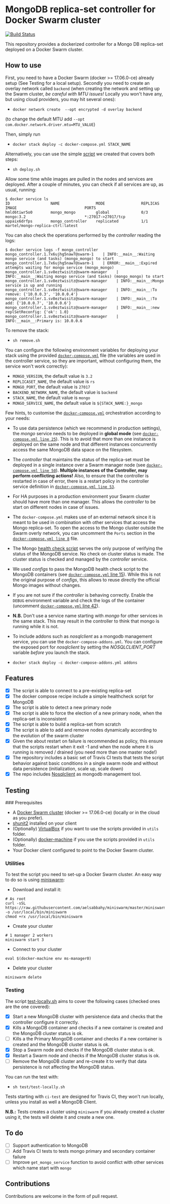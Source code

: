 # MongoDB replica-set controller for Docker Swarm cluster

[![Build Status](https://travis-ci.org/smartsdk/mongo-rs-controller-swarm.svg?branch=master)](https://travis-ci.org/smartsdk/mongo-rs-controller-swarm)

This repository provides a dockerized controller for a Mongo DB replica-set deployed on a Docker Swarm cluster.

## How to use
First, you need to have a Docker Swarm (docker >= 17.06.0-ce) already setup (See Testing for a local setup).
Secondly you need to create an overlay network called `backend` (when creating the network and setting up the Swarm cluster, *be careful with MTU issues!* Locally you won't have any, but using cloud providers, you may hit several ones):

* `docker network create  --opt encrypted -d overlay backend`

(to change the default MTU add `--opt com.docker.network.driver.mtu=MTU_VALUE`)

Then, simply run

* `docker stack deploy -c docker-compose.yml STACK_NAME`

Alternatively, you can use the simple [script](deploy.sh) we created that covers both steps:

* `sh deploy.sh`

Allow some time while images are pulled in the nodes and services are deployed. After a couple of minutes, you can check if all services are up, as usual, running:

```
$ docker service ls
ID                  NAME                MODE                REPLICAS            IMAGE                              PORTS
hmld6tiwr5o0        mongo_mongo         global              0/3                 mongo:3.2                          *:27017->27017/tcp
uppaix6drfps        mongo_controller    replicated          1/1                 martel/mongo-replica-ctrl:latest   
```  

You can also check the operations performed by the *controller* reading the logs:

```
$ docker service logs -f mongo_controller
mongo_controller.1.7x6ujhg5naw7@swarm-1    | INFO:__main__:Waiting mongo service (and tasks) (mongo_mongo) to start
mongo_controller.1.7x6ujhg5naw7@swarm-1    | ERROR:__main__:Expired attempts waiting for mongo service (mongo_mongo)
mongo_controller.1.sv8eztwisitz@swarm-manager    | INFO:__main__:Waiting mongo service (and tasks) (mongo_mongo) to start
mongo_controller.1.sv8eztwisitz@swarm-manager    | INFO:__main__:Mongo service is up and running
mongo_controller.1.sv8eztwisitz@swarm-manager    | INFO:__main__:To remove: {'10.0.0.3', '10.0.0.4'}
mongo_controller.1.sv8eztwisitz@swarm-manager    | INFO:__main__:To add: {'10.0.0.7', '10.0.0.6'}
mongo_controller.1.sv8eztwisitz@swarm-manager    | INFO:__main__:new replSetReconfig: {'ok': 1.0}
mongo_controller.1.sv8eztwisitz@swarm-manager    | INFO:__main__:Primary is: 10.0.0.6
```  

To remove the stack:

* `sh remove.sh`

You can configure the following environment variables for deploying your stack using the provided [`docker-compose.yml`](docker-compose.yml) file (the variables are used in the controller service, so they are important, without configuring them, the service won't work correctly):

* `MONGO_VERSION`, the default value is `3.2`
* `REPLICASET_NAME`, the default value is `rs`
* `MONGO_PORT`, the default value is `27017`
* `BACKEND_NETWORK_NAME`, the default value is `backend`
* `STACK_NAME`, the default value is `mongo`
* `MONGO_SERVICE_NAME`, the default value is `${STACK_NAME:}_mongo`


Few hints, to customise the [`docker-compose.yml`](docker-compose.yml) orchestration according to your needs:

* To use data persistence (which we recommend in production settings), the *mongo* service needs to be deployed in **global mode** (see [`docker-compose.yml line 25`](docker-compose.yml#L25)). This is to avoid that more than one instance is deployed on the same node and that different instances concurrently access the same MongoDB data space on the filesystem.

* The *controller* that maintains the status of the replica-set must be deployed in a single instance over a Swarm manager node (see [`docker-compose.yml line 50`](docker-compose.yml#L50)). **Multiple instances of the Controller, may perform conflicting actions!** Also, to ensure that the controller is restarted in case of error, there is a restart policy in the controller service definition in [`docker-compose.yml line 53`](docker-compose.yml#L53).

* For HA purposes in a production environment your Swarm cluster should have more than one manager. This allows the *controller* to be start on different nodes in case of issues.

* The `docker-compose.yml` makes use of an external network since it is meant to be used in combination with other services that access the Mongo replica-set. To open the access to the Mongo cluster outside the Swarm overly network, you can uncomment the `Ports` section in the [`docker-compose.yml line 8`](docker-compose.yml#L8) file.

* The Mongo [health check script](mongo-healthcheck) serves the only purpose of verifying the status of the MongoDB service. No check on cluster status is made. The cluster status is checked and managed by the *controller* service.

* We used *configs* to pass the MongoDB health check script to the MongoDB containers (see [`docker-compose.yml` line 15](docker-compose.yml#L15)). While this is not the original purpose of *configs*, this allows to reuse directly the official Mongo images without changes.

* If you are not sure if the *controller* is behaving correctly. Enable the `DEBUG` environment variable and check the logs of the container  (uncomment [`docker-compose.yml` line 42](docker-compose.yml#L42)).

* **N.B.** Don't use a service name starting with *mongo* for other services in the same stack. This may result in the controller to think that mongo is running while it is not.

* To include addons such as *nosqlclient* as a mongodb management service, you can use the `docker-compose-addons.yml`. You can configure the exposed port for *nosqlclient* by setting the *NOSQLCLIENT_PORT* variable *before* you launch the stack.

* `docker stack deploy -c docker-compose-addons.yml addons`


## Features
- [x] The script is able to connect to a pre-existing replica-set
- [x] The docker compose recipe include a simple healthcheck script for MongoDB
- [x] The script is able to detect a new primary node
- [x] The script is able to force the election of a new primary node, when the replica-set is inconsistent
- [x] The script is able to build a replica-set from scratch
- [x] The script is able to add and remove nodes dynamically according to the evolution of the swarm cluster
- [x] Given the about restart on failure is recommended as policy, this ensure that the scripts restart when it exit -1 and when the node where it is running is removed / drained (you need more than one master node!)
- [x] The repository includes a basic set of Travis CI tests that tests the script behavior against basic conditions in a single swarm node and without data persistence (initialization, scale up, scale down)
- [x] The repo includes [Nosqlclient](https://www.nosqlclient.com) as mongodb management tool.

## Testing

### Prerequisites

* A [Docker Swarm cluster](https://docs.docker.com/engine/swarm/swarm-tutorial/create-swarm/) (docker >= 17.06.0-ce) (locally or in the cloud as you prefer).
* [shunit2](https://github.com/kward/shunit2) installed on your client
* (Optionally) [VirtualBox](http://virtualbox.org) if you want to use the scripts provided in `utils` folder.
* (Optionally) [docker-machine](https://docs.docker.com/machine/install-machine/) if you use the scripts provided in `utils` folder.
* Your Docker client configured to point to the Docker Swarm cluster.

### Utilities
To test the script you need to set-up a Docker Swarm cluster. An easy way to do so is using [miniswarm](https://github.com/aelsabbahy/miniswarm):
* Download and install it:
```
# As root
curl -sSL https://raw.githubusercontent.com/aelsabbahy/miniswarm/master/miniswarm -o /usr/local/bin/miniswarm
chmod +rx /usr/local/bin/miniswarm
```
* Create your cluster
```
# 1 manager 2 workers
miniswarm start 3
```
* Connect to your cluster
```
eval $(docker-machine env ms-manager0)
```
* Delete your cluster
```
miniswarm delete
```

### Testing
The script [test-locally.sh](test/test-locally.sh) aims to cover the following cases (checked ones are the one covered):
* [x] Start a new MongoDB cluster with persistence data and checks that the controller configure it correctly.
* [x] Kills a MongoDB container and checks if a new container is created and the MongoDB cluster status is ok.
* [ ] Kills a the Primary MongoDB container and checks if a new container is created and the MongoDB cluster status is ok.
* [x] Stop a Swarm node and checks if the MongoDB cluster status is ok.
* [x] Restart a Swarm node and checks if the MongoDB cluster status is ok.
* [ ] Remove the MongoDB cluster and re-create it to verify that data persistence is not affecting the MongoDB status.

You can run the test with:

* `sh test/test-locally.sh`

Tests starting with `ci-test` are designed for Travis CI, they won't run locally, unless you install as well a MongoDB Client.

**N.B.:** Tests creates a cluster using `miniswarm` if you already created a cluster using it, the tests will delete it and create a new one.

## To do
- [ ] Support authentication to MongoDB
- [ ] Add Travis CI tests to tests mongo primary and secondary container failure
- [ ] Improve `get_mongo_service` function to avoid conflict with other services which name start with `mongo`

## Contributions
Contributions are welcome in the form of pull request.

